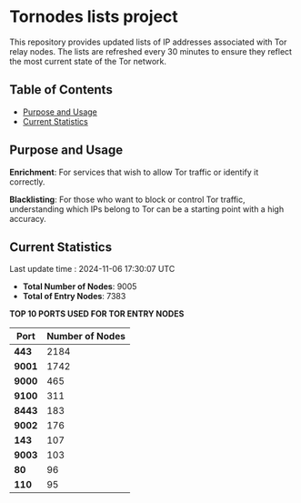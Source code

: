 # Tornodes lists project

This repository provides updated lists of IP addresses associated with Tor relay nodes. The lists are refreshed every 30 minutes to ensure they reflect the most current state of the Tor network.

## Table of Contents

- [Purpose and Usage](#purpose-and-usage)
- [Current Statistics](#current-statistics)


## Purpose and Usage

**Enrichment**: For services that wish to allow Tor traffic or identify it correctly.

**Blacklisting**: For those who want to block or control Tor traffic, understanding which IPs belong to Tor can be a starting point with a high accuracy.

## Current Statistics

Last update time : 2024-11-06 17:30:07 UTC

- **Total Number of Nodes**: 9005
- **Total of Entry Nodes**: 7383

**TOP 10 PORTS USED FOR TOR ENTRY NODES**

| **Port** | **Number of Nodes** |
|------|-----------------|
| **443**   | 2184  |
| **9001**   | 1742  |
| **9000**   | 465  |
| **9100**   | 311  |
| **8443**   | 183  |
| **9002**   | 176  |
| **143**   | 107  |
| **9003**   | 103  |
| **80**   | 96  |
| **110**   | 95  |

